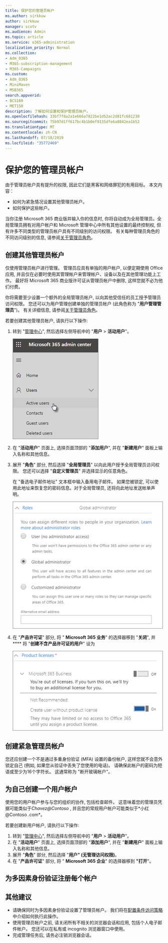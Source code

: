 ```yaml
---
title: 保护您的管理员帐户
ms.author: sirkkuw
author: sirkkuw
manager: scotv
ms.audience: Admin
ms.topic: article
ms.service: o365-administration
localization_priority: Normal
ms.collection:
- Adm_O365
- M365-subscription-management
- M365-Campaigns
ms.custom:
- Adm_O365
- MiniMaven
- MSB365
search.appverid:
- BCS160
- MET150
description: 了解如何设置和保护管理员帐户。
ms.openlocfilehash: 33bf7f8a2a1e666a7822be1d52ac2d81fc681230
ms.sourcegitcommit: 75b97d1ff617bc4b1b0ef9135dfe6a8842ea1b52
ms.translationtype: MT
ms.contentlocale: zh-CN
ms.lasthandoff: 07/18/2019
ms.locfileid: "35772469"
---
```

# <a name="protect-your-administrator-accounts"></a>保护您的管理员帐户

由于管理员帐户具有提升的权限, 因此它们是黑客和网络罪犯的有用目标。 本文内容：

- 如何为紧急情况设置其他管理员帐户。
- 如何保护这些帐户。
 
当你注册 Microsoft 365 商业版并输入你的信息时, 你将自动成为全局管理员。全局管理员拥有对用户帐户和 Microsoft 管理中心中所有其他设置的最终控制权, 但有许多不同类型的管理员帐户具有不同级别的访问权限。 有关每种管理员角色的不同访问级别的信息, 请参阅[关于管理员角色](https://docs.microsoft.com/office365/admin/add-users/about-admin-roles)。


## <a name="create-additional-admin-accounts"></a>创建其他管理员帐户

仅使用管理员帐户进行管理。 管理员应具有单独的用户帐户, 以便定期使用 Office 应用, 并且仅在必要时使用其管理帐户来管理帐户、设备以及在其他管理功能上工作。 最好将 Microsoft 365 商业版许可证从管理员帐户中删除, 这样您就不必为他们付费。

你将需要至少设置一个额外的全局管理员帐户, 以向其他受信任的员工授予管理员访问权限。 您还可以为用户管理创建单独的管理员帐户 (此角色称为 "**用户管理管理员**")。 有关详细信息, 请参阅[关于管理员角色](https://docs.microsoft.com/office365/admin/add-users/about-admin-roles)。

若要创建其他管理员帐户, 请执行以下操作:

 1. 转到 "<a href="https://go.microsoft.com/fwlink/p/?linkid=837890" target="_blank">管理中心</a>", 然后选择左侧导航中的 "**用户** \> **活动用户**"。

    ![选择左侧导航中的 "用户" 和 "活动用户"](media/Activeusers.png)

2. 在 "**活动用户**" 页面上, 选择页面顶部的 "**添加用户**", 并在 "**新建用户**" 面板上输入名称和其他信息。
3. 展开 "**角色**" 部分, 然后选择 "**全局管理员**" 以向此用户授予全局管理员访问权限。 您还可以选择 "**自定义管理员**" 并选择显示的任意角色。

    在 "备选电子邮件地址" 文本框中输入备用电子邮件。 如果您被锁定, 可以使用此地址来恢复您的密码信息。对于全局管理员, 还将向此地址发送帐单声明。

    ![选择管理员角色](media/adminroles.png)
    
4. 在 "**产品许可证**" 部分, 将 " **Microsoft 365 业务**" 的选择器移到 "**关闭**", 并**** 将 "**创建不含产品许可证的用户**" 设为

    ![选择产品许可证](media/productlicense.png)

## <a name="create-an-emergency-admin-account"></a>创建紧急管理员帐户

您还应创建一个不是通过多重身份验证 (MFA) 设置的备份帐户, 这样您就不会意外锁定自己 (例如, 如果您从验证中丢失了您使用的电话)。 请确保此帐户的密码为短语或至少为16个字符长。 这通常称为 "断开玻璃帐户"。

## <a name="create-a-user-account-for-yourself"></a>为自己创建一个用户帐户

使用您的用户帐户参与与您的组织的协作, 包括检查邮件。 这意味着您的管理员凭据可能类似于*Chavez<span></span>@Contoso* , 并且您的常规用户帐户可能类似于*<span></span>小红 @Contoso .com*。

若要创建新用户帐户, 请执行以下操作:
1. 转到 "<a href="https://go.microsoft.com/fwlink/p/?linkid=837890" target="_blank">管理中心</a>", 然后选择左侧导航中的 "**用户** \> **活动用户**"。
2. 在 "**活动用户**" 页面上, 选择页面顶部的 "**添加用户**", 并在 "**新建用户**" 面板上输入名称和其他信息。
3. 展开 "**角色**" 部分, 然后选择 "**用户" (无管理访问权限)**。
1. 在 "**产品许可证**" 部分, 将 " **Microsoft 365 企业**" 的选择器移到 **"打开**"。 

## <a name="register-each-of-these-accounts-for-multi-factor-authentication"></a>为多因素身份验证注册每个帐户


## <a name="additional-recommendations"></a>其他建议

- 请确保同时为多因素身份验证设置了管理员帐户。 我们将在[配置条件访问策略](m365-campaigns-conditional-access.md)中介绍如何执行此操作。
- 使用管理员帐户之前, 请关闭所有不相关的浏览器会话和应用, 包括个人电子邮件帐户。 您还可以在私有或 incognito 浏览器窗口中使用。
- 完成管理任务后, 请务必注销浏览器会话。